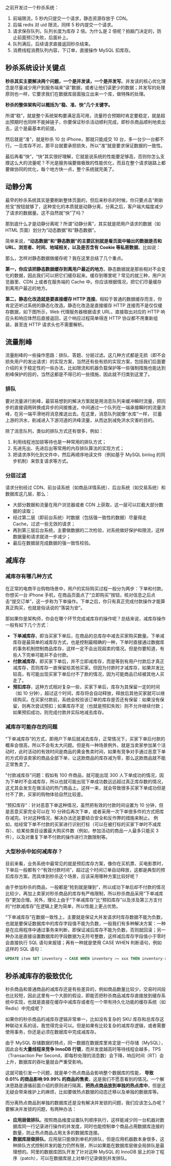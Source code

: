 之前开发过一个秒杀系统：

1. 前端限流，5 秒内只提交一个请求，静态资源存放于 CDN。
2. 后端 redis 对 uid 限流，同样 5 秒内提交一个请求。
3. 请求保存队列，队列长度为库存 2 倍。为什么是 2 倍呢？拍脑门决定的，防止前面预订失败，后面补上。
4. 队列满后，后续请求直接返回秒杀结束。
5. 消费线程消费队列内容，下订单，直接操作 MySQL 扣库存。

## 秒杀系统设计关键点  

**秒杀其实主要解决两个问题，一个是并发读，一个是并发写**。并发读的核心优化理念是尽量减少用户到服务端来“读”数据，或者让他们读更少的数据；并发写的处理原则也一样，它要求我们在数据库层面独立出来一个库，做特殊的处理。

**秒杀的整体架构可以概括为“稳、准、快”几个关键字。**

所谓“稳”，就是整个系统架构要满足高可用，流量符合预期时肯定要稳定，就是超出预期时也同样不能掉链子，你要保证秒杀活动顺利完成，即秒杀商品顺利地卖出去，这个是最基本的前提。

然后就是“准”，就是秒杀 10 台 iPhone，那就只能成交 10 台，多一台少一台都不行。一旦库存不对，那平台就要承担损失，所以“准”就是要求保证数据的一致性。

最后再看“快”，“快”其实很好理解，它就是说系统的性能要足够高，否则你怎么支撑这么大的流量呢？不光是服务端要做极致的性能优化，而且在整个请求链路上都要做协同的优化，每个地方快一点，整个系统就完美了。

## 动静分离

最早的秒杀系统其实是要刷新整体页面的，但后来秒杀的时候，你只要点击“刷新抢宝”按钮就够了，这种变化的本质就是动静分离，分离之后，客户端大幅度减少了请求的数据量。这不自然就“快”了吗？

那到底什么才是动静分离呢？所谓“动静分离”，其实就是把用户请求的数据（如 HTML 页面）划分为“动态数据”和“静态数据”。

简单来说，**“动态数据”和“静态数据”的主要区别就是看页面中输出的数据是否和 URL、浏览者、时间、地域相关，以及是否含有 Cookie 等私密数据**。比如说：

那么，怎样对静态数据做缓存呢？我在这里总结了几个重点。

**第一，你应该把静态数据缓存到离用户最近的地方**。静态数据就是那些相对不会变化的数据，因此我们可以把它们缓存起来。缓存到哪里呢？常见的就三种，用户浏览器里、CDN 上或者在服务端的 Cache 中。你应该根据情况，把它们尽量缓存到离用户最近的地方。

**第二，静态化改造就是要直接缓存 HTTP 连接**。相较于普通的数据缓存而言，你肯定还听过系统的静态化改造。静态化改造是直接缓存 HTTP 连接而不是仅仅缓存数据，如下图所示，Web 代理服务器根据请求 URL，直接取出对应的 HTTP 响应头和响应体然后直接返回，这个响应过程简单得连 HTTP 协议都不用重新组装，甚至连 HTTP 请求头也不需要解析。

## 流量削峰

流量削峰的一些操作思路：排队、答题、分层过滤。这几种方式都是无损（即不会损失用户的发出请求）的实现方案，当然还有些有损的实现方案，包括我们后面要介绍的关于稳定性的一些办法，比如限流和机器负载保护等一些强制措施也能达到削峰保护的目的，当然这都是不得已的一些措施，因此就不归类到这里了。

### 排队

要对流量进行削峰，最容易想到的解决方案就是用消息队列来缓冲瞬时流量，把同步的直接调用转换成异步的间接推送，中间通过一个队列在一端承接瞬时的流量洪峰，在另一端平滑地将消息推送出去。在这里，消息队列就像“水库”一样，	拦蓄上游的洪水，削减进入下游河道的洪峰流量，从而达到减免洪水灾害的目的。

除了消息队列，类似的排队方式还有很多，例如：

1. 利用线程池加锁等待也是一种常用的排队方式；
2. 先进先出、先进后出等常用的内存排队算法的实现方式；
3. 把请求序列化到文件中，然后再顺序地读文件（例如基于 MySQL binlog 的同步机制）来恢复请求等方式。

### 分层过滤

请求分别经过 CDN、前台读系统（如商品详情系统）、后台系统（如交易系统）和数据库这几层，那么：

- 大部分数据和流量在用户浏览器或者 CDN 上获取，这一层可以拦截大部分数据的读取；
- 经过第二层（即前台系统）时数据（包括强一致性的数据）尽量得走 Cache，过滤一些无效的请求；
- 再到第三层后台系统，主要做数据的二次检验，对系统做好保护和限流，这样数据量和请求就进一步减少；
- 最后在数据层完成数据的强一致性校验。

## 减库存

### 减库存有哪几种方式

在正常的电商平台购物场景中，用户的实际购买过程一般分为两步：下单和付款。你想买一台 iPhone 手机，在商品页面点了“立即购买”按钮，核对信息之后点击“提交订单”，这一步称为下单操作。下单之后，你只有真正完成付款操作才能算真正购买，也就是俗话说的“落袋为安”。

那如果你是架构师，你会在哪个环节完成减库存的操作呢？总结来说，减库存操作一般有如下几个方式：

- **下单减库存**，即当买家下单后，在商品的总库存中减去买家购买数量。下单减库存是最简单的减库存方式，也是控制最精确的一种，下单时直接通过数据库的事务机制控制商品库存，这样一定不会出现超卖的情况。但是你要知道，有些人下完单可能并不会付款。
- **付款减库存**，即买家下单后，并不立即减库存，而是等到有用户付款后才真正减库存，否则库存一直保留给其他买家。但因为付款时才减库存，如果并发比较高，有可能出现买家下单后付不了款的情况，因为可能商品已经被其他人买走了。
- **预扣库存**，这种方式相对复杂一些，买家下单后，库存为其保留一定的时间（如 10 分钟），超过这个时间，库存将会自动释放，释放后其他买家就可以继续购买。在买家付款前，系统会校验该订单的库存是否还有保留：如果没有保留，则再次尝试预扣；如果库存不足（也就是预扣失败）则不允许继续付款；如果预扣成功，则完成付款并实际地减去库存。

### 减库存可能存在的问题

“下单减库存”的方式，即用户下单后就减去库存，正常情况下，买家下单后付款的概率会很高，所以不会有太大问题。但是有一种场景例外，就是当卖家参加某个活动时，此时活动的有效时间是商品的黄金售卖时间，如果有竞争对手通过恶意下单的方式将该卖家的商品全部下单，让这款商品的库存减为零，那么这款商品就不能正常售卖了。

"付款减库存”问题：假如有 100 件商品，就可能出现 300 人下单成功的情况，因为下单时不会减库存，所以也就可能出现下单成功数远远超过真正库存数的情况，这尤其会发生在做活动的热门商品上。这样一来，就会导致很多买家下单成功但是付不了款，买家的购物体验自然比较差。

“预扣库存”：针对恶意下单这种情况，虽然把有效的付款时间设置为 10 分钟，但是恶意买家完全可以在 10 分钟后再次下单，或者采用一次下单很多件的方式把库存减完。针对这种情况，解决办法还是要结合安全和反作弊的措施来制止。
例如，给经常下单不付款的买家进行识别打标（可以在被打标的买家下单时不减库存）、给某些类目设置最大购买件数（例如，参加活动的商品一人最多只能买 3 件），以及对重复下单不付款的操作进行次数限制等。

### 大型秒杀中如何减库存？

目前来看，业务系统中最常见的就是预扣库存方案，像你在买机票、买电影票时，下单后一般都有个“有效付款时间”，超过这个时间订单自动释放，这都是典型的预扣库存方案。而具体到秒杀这个场景，应该采用哪种方案比较好呢？

由于参加秒杀的商品，一般都是“抢到就是赚到”，所以成功下单后却不付款的情况比较少，再加上卖家对秒杀商品的库存有严格限制，所以秒杀商品采用“下单减库存”更加合理。另外，理论上由于“下单减库存”比“预扣库存”以及涉及第三方支付的“付款减库存”在逻辑上更为简单，所以性能上更占优势。

“下单减库存”在数据一致性上，主要就是保证大并发请求时库存数据不能为负数，也就是要保证数据库中的库存字段值不能为负数，一般我们有多种解决方案：一种是在应用程序中通过事务来判断，即保证减后库存不能为负数，否则就回滚；另一种办法是直接设置数据库的字段数据为无符号整数，这样减后库存字段值小于零时会直接执行 SQL 语句来报错；再有一种就是使用 CASE WHEN 判断语句，例如这样的 SQL 语句：

```sql
UPDATE item SET inventory = CASE WHEN inventory >= xxx THEN inventory-xxx ELSE inventory END
```

## 秒杀减库存的极致优化

秒杀商品和普通商品的减库存还是有些差异的，例如商品数量比较少，交易时间段也比较短，因此这里有一个大胆的假设，即能否把秒杀商品减库存直接放到缓存系统中实现，也就是直接在缓存中减库存或者在一个带有持久化功能的缓存系统（如 Redis）中完成呢？

如果你的秒杀商品的减库存逻辑非常单一，比如没有复杂的 SKU 库存和总库存这种联动关系的话，我觉得完全可以。但是如果有比较复杂的减库存逻辑，或者需要使用事务，你还是必须在数据库中完成减库存。

由于 MySQL 存储数据的特点，同一数据在数据库里肯定是一行存储（MySQL），因此会有**大量线程来竞争 InnoDB 行锁**，而并发度越高时等待线程会越多，TPS（Transaction Per Second，即每秒处理的消息数）会下降，响应时间（RT）会上升，数据库的吞吐量就会严重受影响。

这就可能引发一个问题，就是单个热点商品会影响整个数据库的性能， **导致 0.01% 的商品影响 99.99% 的商品的售卖**，这是我们不愿意看到的情况。一个解决思路是遵循前面介绍的原则进行隔离，**把热点商品放到单独的热点库中**。但是这无疑会带来维护上的麻烦，比如要做热点数据的动态迁移以及单独的数据库等。

而分离热点商品到单独的数据库还是没有解决并发锁的问题，我们应该怎么办呢？要解决并发锁的问题，有两种办法：

- **应用层做排队**。按照商品维度设置队列顺序执行，这样能减少同一台机器对数据库同一行记录进行操作的并发度，同时也能控制单个商品占用数据库连接的数量，防止热点商品占用太多的数据库连接。
- **数据库层做排队**。应用层只能做到单机的排队，但是应用机器数本身很多，这种排队方式控制并发的能力仍然有限，所以如果能在数据库层做全局排队是最理想的。阿里的数据库团队开发了针对这种 MySQL 的 InnoDB 层上的补丁程序（patch），可以在数据库层上对单行记录做到并发排队。

